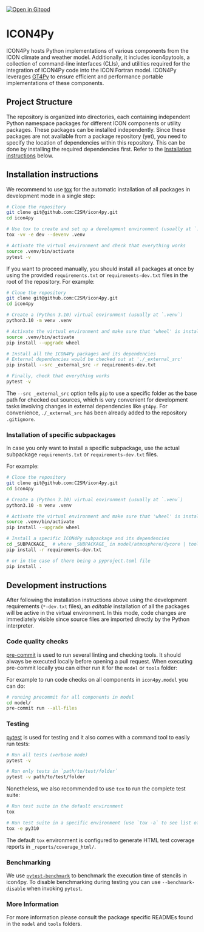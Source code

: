 [![Open in Gitpod](https://img.shields.io/badge/Gitpod-ready--to--code-908a85?logo=gitpod)](https://gitpod.io/#https://github.com/C2SM/icon4py)

# ICON4Py

ICON4Py hosts Python implementations of various components from the ICON climate and weather model. Additionally, it includes icon4pytools, a collection of command-line interfaces (CLIs), and utilities required for the integration of ICON4Py code into the ICON Fortran model. ICON4Py leverages [GT4Py](https://github.com/GridTools/gt4py) to ensure efficient and performance portable implementations of these components.

## Project Structure

The repository is organized into directories, each containing independent Python namespace packages for different ICON components or utility packages. These packages can be installed independently. Since these packages are not available from a package repository (yet), you need to specify the location of dependencies within this repository. This can be done by installing the required dependencies first. Refer to the [Installation instructions](#installation-instructions) below.

## Installation instructions

We recommend to use [tox](https://tox.wiki/en/latest/) for the automatic installation of all packages in development mode in a single step:


```bash
# Clone the repository
git clone git@github.com:C2SM/icon4py.git
cd icon4py

# Use tox to create and set up a development environment (usually at `.venv`) in verbose mode
tox -vv -e dev --devenv .venv

# Activate the virtual environment and check that everything works
source .venv/bin/activate
pytest -v
```

If you want to proceed manually, you should install all packages at once by using the provided `requirements.txt` or `requirements-dev.txt` files in the root of the repository. For example:

```bash
# Clone the repository
git clone git@github.com:C2SM/icon4py.git
cd icon4py

# Create a (Python 3.10) virtual environment (usually at `.venv`)
python3.10 -m venv .venv

# Activate the virtual environment and make sure that 'wheel' is installed
source .venv/bin/activate
pip install --upgrade wheel

# Install all the ICON4Py packages and its dependencies
# External dependencies would be checked out at './_external_src'
pip install --src _external_src -r requirements-dev.txt

# Finally, check that everything works
pytest -v
```

The `--src _external_src` option tells `pip` to use a specific folder as the base path for checked out sources, which is very convenient for development tasks involving changes in external dependencies like `gt4py`. For convenience, `./_external_src` has been already added to the repository `.gitignore`.

### Installation of specific subpackages

In case you only want to install a specific subpackage, use the actual subpackage `requirements.txt` or `requirements-dev.txt` files.

For example:

```bash
# Clone the repository
git clone git@github.com:C2SM/icon4py.git
cd icon4py

# Create a (Python 3.10) virtual environment (usually at `.venv`)
python3.10 -m venv .venv

# Activate the virtual environment and make sure that 'wheel' is installed
source .venv/bin/activate
pip install --upgrade wheel

# Install a specific ICON4Py subpackage and its dependencies
cd _SUBPACKAGE_  # where _SUBPACKAGE_ in model/atmosphere/dycore | tools | ...
pip install -r requirements-dev.txt

# or in the case of there being a pyproject.toml file
pip install .
```

## Development instructions

After following the installation instructions above using the development requirements (`*-dev.txt` files), an _editable_ installation of all the packages will be active in the virtual environment. In this mode, code changes are immediately visible since source files are imported directly by the Python interpreter.

### Code quality checks

[pre-commit](https://pre-commit.com/) is used to run several linting and checking tools. It should always be executed locally before opening a pull request. When executing pre-commit locally you can either run it for the `model` or `tools` folder:

For example to run code checks on all components in `icon4py.model` you can do:

```bash
# running precommit for all components in model
cd model/
pre-commit run --all-files
```

### Testing

[pytest](https://pytest.org/) is used for testing and it also comes with a command tool to easily run tests:

```bash
# Run all tests (verbose mode)
pytest -v

# Run only tests in `path/to/test/folder`
pytest -v path/to/test/folder
```

Nonetheless, we also recommended to use `tox` to run the complete test suite:

```bash
# Run test suite in the default environment
tox

# Run test suite in a specific environment (use `tox -a` to see list of envs)
tox -e py310
```

The default `tox` environment is configured to generate HTML test coverage reports in `_reports/coverage_html/`.

### Benchmarking

We use [`pytest-benchmark`](https://pytest-benchmark.readthedocs.io/en/latest/) to benchmark the execution time of stencils in icon4py. To disable benchmarking during testing you can use `--benchmark-disable` when invoking `pytest`.

### More Information

For more information please consult the package specific READMEs found in the `model` and `tools` folders.
